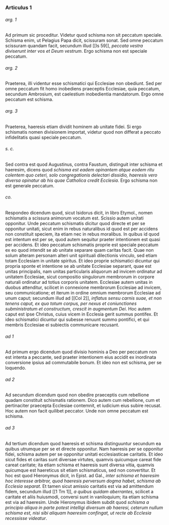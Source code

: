 ### Articulus 1

###### arg. 1
Ad primum sic proceditur. Videtur quod schisma non sit peccatum speciale. Schisma enim, ut Pelagius Papa dicit, scissuram sonat. Sed omne peccatum scissuram quandam facit, secundum illud [[Is 59]], *peccata vestra diviserunt inter vos et Deum vestrum*. Ergo schisma non est speciale peccatum.

###### arg. 2
Praeterea, illi videntur esse schismatici qui Ecclesiae non obediunt. Sed per omne peccatum fit homo inobediens praeceptis Ecclesiae, quia peccatum, secundum Ambrosium, est caelestium inobedientia mandatorum. Ergo omne peccatum est schisma.

###### arg. 3
Praeterea, haeresis etiam dividit hominem ab unitate fidei. Si ergo schismatis nomen divisionem importat, videtur quod non differat a peccato infidelitatis quasi speciale peccatum.

###### s. c.
Sed contra est quod Augustinus, contra Faustum, distinguit inter schisma et haeresim, dicens quod *schisma est eadem opinantem atque eodem ritu colentem quo ceteri, solo congregationis delectari dissidio, haeresis vero diversa opinatur ab his quae Catholica credit Ecclesia*. Ergo schisma non est generale peccatum.

###### co.
Respondeo dicendum quod, sicut Isidorus dicit, in libro Etymol., nomen schismatis a scissura animorum vocatum est. Scissio autem unitati opponitur. Unde peccatum schismatis dicitur quod directe et per se opponitur unitati, sicut enim in rebus naturalibus id quod est per accidens non constituit speciem, ita etiam nec in rebus moralibus. In quibus id quod est intentum est per se, quod autem sequitur praeter intentionem est quasi per accidens. Et ideo peccatum schismatis proprie est speciale peccatum ex eo quod intendit se ab unitate separare quam caritas facit. Quae non solum alteram personam alteri unit spirituali dilectionis vinculo, sed etiam totam Ecclesiam in unitate spiritus. Et ideo proprie schismatici dicuntur qui propria sponte et intentione se ab unitate Ecclesiae separant, quae est unitas principalis, nam unitas particularis aliquorum ad invicem ordinatur ad unitatem Ecclesiae, sicut compositio singulorum membrorum in corpore naturali ordinatur ad totius corporis unitatem. Ecclesiae autem unitas in duobus attenditur, scilicet in connexione membrorum Ecclesiae ad invicem, seu communicatione; et iterum in ordine omnium membrorum Ecclesiae ad unum caput; secundum illud ad [[Col 2]], *inflatus sensu carnis suae, et non tenens caput, ex quo totum corpus, per nexus et coniunctiones subministratum et constructum, crescit in augmentum Dei*. Hoc autem caput est ipse Christus, cuius vicem in Ecclesia gerit summus pontifex. Et ideo schismatici dicuntur qui subesse renuunt summo pontifici, et qui membris Ecclesiae ei subiectis communicare recusant.

###### ad 1
Ad primum ergo dicendum quod divisio hominis a Deo per peccatum non est intenta a peccante, sed praeter intentionem eius accidit ex inordinata conversione ipsius ad commutabile bonum. Et ideo non est schisma, per se loquendo.

###### ad 2
Ad secundum dicendum quod non obedire praeceptis cum rebellione quadam constituit schismatis rationem. Dico autem cum rebellione, cum et pertinaciter praecepta Ecclesiae contemnit, et iudicium eius subire recusat. Hoc autem non facit quilibet peccator. Unde non omne peccatum est schisma.

###### ad 3
Ad tertium dicendum quod haeresis et schisma distinguuntur secundum ea quibus utrumque per se et directe opponitur. Nam haeresis per se opponitur fidei, schisma autem per se opponitur unitati ecclesiasticae caritatis. Et ideo sicut fides et caritas sunt diversae virtutes, quamvis quicumque careat fide careat caritate; ita etiam schisma et haeresis sunt diversa vitia, quamvis quicumque est haereticus sit etiam schismaticus, sed non convertitur. Et hoc est quod Hieronymus dicit, in Epist. ad Gal., *inter schisma et haeresim hoc interesse arbitror, quod haeresis perversum dogma habet, schisma ab Ecclesia separat*. Et tamen sicut amissio caritatis est via ad amittendum fidem, secundum illud [[1 Tm 1]], *a quibus quidam aberrantes*, scilicet a caritate et aliis huiusmodi, conversi sunt in vaniloquium; ita etiam schisma est via ad haeresim. Unde Hieronymus ibidem subdit quod *schisma a principio aliqua in parte potest intelligi diversum ab haeresi, ceterum nullum schisma est, nisi sibi aliquam haeresim confingat, ut recte ab Ecclesia recessisse videatur*.

